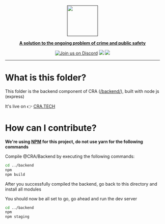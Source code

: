 
  <a href=""><p align="center">
<img height=100 src="https://github.com/GarretTomlin/CrimeStop-Analytics/blob/main/docs/logo.png"/>
<p align="center">
  <strong>A solution to the ongoing problem of crime and public safety</strong>
</p>
  <p align="center">
  <a href="https://discord.gg/QCGtwgnj"><img alt="Join us on Discord" src="https://img.shields.io/discord/1087405055403106344?color=AA0000&logo=discord&logoColor=white"></a>
<img src="https://img.shields.io/github/license/garrettomlin/crimeStop-Analytics?color=AA0000&logoColor=5B5B5B">
<img src="https://img.shields.io/github/contributors/garrettomlin/CrimeStop-Analytics?color=AA0000">

</p>

---

# What is this folder?

This folder is the backend component of CRA ([/backend/](https://en.wikipedia.org/wiki/Frontend_and_backend#Backend_focused)), built with node js (express)

It's live on 👉 [CRA.TECH](https://www.crimestop-analytics.tech/)

# How can I contribute?

**We're using [NPM](https://www.npmjs.com/) for this project, do not use yarn for the following commands**

Compile @CRA/Backend by executing the following commands:

```bash
cd ../backend
npm
npm build
```

After you successfully compiled the backend, go back to this directory and install all modules

You should now be all set to go, go ahead and run the dev server

```bash
cd ../backend
npm
npm staging
```